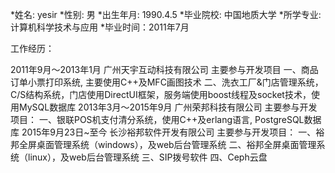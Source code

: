 *姓名: yesir
*性别: 男
*出生年月: 1990.4.5
*毕业院校: 中国地质大学
*所学专业: 计算机科学技术与应用
*毕业时间：2011年7月

工作经历：

  2011年9月～2013年1月 广州天宇互动科技有限公司
主要参与开发项目
一、商品订单小票打印系统, 主要使用C++及MFC画图技术
二、洗衣工厂&门店管理系统，C/S结构系统，门店使用DirectUI框架，服务端使用boost线程及socket技术，使用MySQL数据库
2013年3月～2015年9月 广州荣邦科技有限公司
主要参与开发项目：
一、银联POS机支付清分系统，使用C++及erlang语言, PostgreSQL数据库
2015年9月23日~至今 长沙裕邦软件开发有限公司
主要参与开发项目：
一、裕邦全屏桌面管理系统（windows），及web后台管理系统
二、裕邦全屏桌面管理系统（linux），及web后台管理系统
三、SIP拨号软件
四、Ceph云盘
